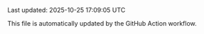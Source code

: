 Last updated: 2025-10-25 17:09:05 UTC

This file is automatically updated by the GitHub Action workflow.
